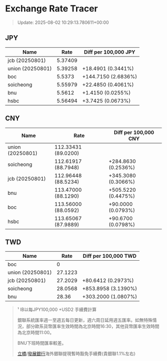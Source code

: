 # Exchange Rate Tracer

> Update: 2025-08-02 10:29:13.780611+00:00

## JPY

| Name             |    Rate | Diff per 100,000 JPY   |
|------------------|---------|------------------------|
| jcb (20250801)   | 5.37409 |                        |
| union (20250801) | 5.39258 | +18.4901 (0.3441%)     |
| boc              | 5.5373  | +144.7150 (2.6836%)    |
| soicheong        | 5.55979 | +22.4850 (0.4061%)     |
| bnu              | 5.5612  | +1.4150 (0.0255%)      |
| hsbc             | 5.56494 | +3.7425 (0.0673%)      |

## CNY

| Name             | Rate                | Diff per 100,000 CNY   |
|------------------|---------------------|------------------------|
| union (20250801) | 112.33431	(89.0200) |                        |
| soicheong        | 112.61917	(88.7948) | +284.8630 (0.2536%)    |
| jcb (20250801)   | 112.96448	(88.5234) | +345.3080 (0.3066%)    |
| bnu              | 113.47000	(88.1290) | +505.5220 (0.4475%)    |
| boc              | 113.56000	(88.0592) | +90.0000 (0.0793%)     |
| hsbc             | 113.65067	(87.9889) | +90.6700 (0.0798%)     |

## TWD

| Name             |    Rate | Diff per 100,000 TWD   |
|------------------|---------|------------------------|
| boc              |  0      |                        |
| union (20250801) | 27.1223 |                        |
| jcb (20250801)   | 27.2029 | +80.6412 (0.2973%)     |
| soicheong        | 28.0568 | +853.8958 (3.1390%)    |
| bnu              | 28.36   | +303.2000 (1.0807%)    |


> ¹ IB以每JPY100,000 +USD2 手續費計算
>
> 銀聯系統匯率週一至週五每日更新，週六周日延用週五匯率。如無特殊情況，部分歐系貨幣匯率生效時間為北京時間16:30，其他貨幣匯率生效時間為北京時間11:00。
>
> BNU下班時間匯率較差。
>
> [立橋](https://www.wlbank.com.mo/uploads/ueditor/file/20181211/1544536513900230.pdf)/[發展銀行](https://www.mdb.com.mo/Service_Charges_20230728.pdf)海外銀聯提現暫時豁免手續費(貴銀聯1.1%左右)

